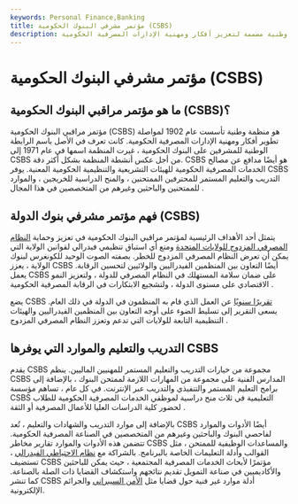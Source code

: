 ```yaml
---
keywords: Personal Finance,Banking
title: مؤتمر مشرفي البنوك الحكومية (CSBS)
description: مؤتمر مراقبي البنوك الحكومية هو منظمة وطنية مصممة لتعزيز أفكار ومهنية الإدارات المصرفية الحكومية.
---
```


# مؤتمر مشرفي البنوك الحكومية (CSBS)
## ما هو مؤتمر مراقبي البنوك الحكومية (CSBS)؟

مؤتمر مراقبي البنوك الحكومية (CSBS) هو منظمة وطنية تأسست عام 1902 لمواصلة تطوير أفكار ومهنية الإدارات المصرفية الحكومية. كانت تعرف في الأصل باسم الرابطة الوطنية للمشرفين على البنوك الحكومية ، غيرت المنظمة اسمها في عام 1971 إلى CSBS من أجل عكس أنشطة المنظمة بشكل أكثر دقة. CSBS هو أيضًا مدافع عن مصالح الخدمات المصرفية الحكومية للهيئات التشريعية والتنظيمية الحكومية المعنية. يوفر CSBS التدريب والتعليم المستمر للمحترفين الممتحنين ، والمنح الدراسية للخريجين ، والموارد للممتحنين والباحثين وغيرهم من المتخصصين في هذا المجال .

## فهم مؤتمر مشرفي بنوك الدولة (CSBS)

يتمثل أحد الأهداف الرئيسية لمؤتمر مراقبي البنوك الحكومية في تعزيز وحماية [النظام المصرفي المزدوج للولايات المتحدة](/dual-banking-system) ومنع أي استباق تنظيمي فيدرالي لقوانين الولاية التي يمكن أن تعرض النظام المصرفي المزدوج للخطر. بصفته الصوت الوحيد للكونغرس لبنوك الولاية ، يعزز CSBS أيضًا التعاون بين المنظمين الفيدراليين والولائيين لتحسين الرقابة. يعمل CSBS على ضمان سلامة المستهلك في النظام المصرفي للدولة ، ولتعزيز النمو الاقتصادي على مستوى الدولة ، ولتشجيع الابتكارات في الرقابة المصرفية الحكومية .

يضع CSBS [تقريرًا سنويًا](/annualreport) عن العمل الذي قام به المنظمون في الدولة في ذلك العام. يسعى التقرير إلى تسليط الضوء على أوجه التعاون بين المنظمين الفيدراليين والهيئات التنظيمية التابعة للولايات التي تدعم وتعزز النظام المصرفي المزدوج .

## التدريب والتعليم والموارد التي يوفرها CSBS

يقدم CSBS مجموعة من خيارات التدريب والتعليم المستمر للمهنيين الماليين. ينظم CSBS المدارس الفنية على مجموعة من المهارات اللازمة لممتحن البنوك ، بالإضافة إلى برامج التعليم المستمر والتنفيذي والتدريب عبر الإنترنت. في كل عام ، تساهم مؤسسة CSBS التعليمية في ثلاث منح دراسية لموظفي الخدمات المصرفية الحكومية للطلاب لحضور كلية الدراسات العليا للأعمال المصرفية أو الثقة .

بالإضافة إلى موارد التدريب والشهادات والتعليم ، تُعد CSBS أيضًا الأدوات والموارد لفاحصي البنوك والباحثين وغيرهم من المتخصصين في الصناعة المصرفية الحكومية. تتضمن هذه الأدوات والموارد تقارير مخاطر CSBS والمساعدات الوظيفية للممتحن ، مثل القوالب وأدلة التعليمات الخاصة بالبرنامج. بالشراكة مع [نظام الاحتياطي الفيدرالي](/federalreservesystem) ، تستضيف CSBS مؤتمرًا لأبحاث الخدمات المصرفية المجتمعية ، حيث يمكن للباحثين والأكاديميين في صناعة التمويل تقديم نتائجهم واستكشاف القضايا ذات الصلة بالصناعة. كما تنشر CSBS أدلة موارد غير فنية حول قضايا مثل [الأمن السيبراني](/cybersecurity) والجرائم الإلكترونية.

